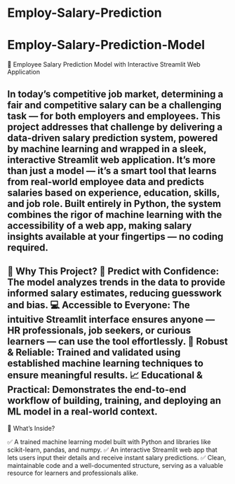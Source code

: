 # Employ-Salary-Prediction
# Employ-Salary-Prediction-Model

🚀 Employee Salary Prediction Model with Interactive Streamlit Web Application

In today’s competitive job market, determining a fair and competitive salary can be a challenging task — for both employers and employees.
This project addresses that challenge by delivering a data-driven salary prediction system, powered by machine learning and wrapped in a sleek, interactive Streamlit web application.
It’s more than just a model — it’s a smart tool that learns from real-world employee data and predicts salaries based on experience, education, skills, and job role.
Built entirely in Python, the system combines the rigor of machine learning with the accessibility of a web app, making salary insights available at your fingertips — no coding required.
---

🌟 Why This Project?
🎯 Predict with Confidence: The model analyzes trends in the data to provide informed salary estimates, reducing guesswork and bias.
💻 Accessible to Everyone: The intuitive Streamlit interface ensures anyone — HR professionals, job seekers, or curious learners — can use the tool effortlessly.
🧪 Robust & Reliable: Trained and validated using established machine learning techniques to ensure meaningful results.
📈 Educational & Practical: Demonstrates the end-to-end workflow of building, training, and deploying an ML model in a real-world context.
---

🧰 What’s Inside?

✅ A trained machine learning model built with Python and libraries like scikit-learn, pandas, and numpy.
✅ An interactive Streamlit web app that lets users input their details and receive instant salary predictions.
✅ Clean, maintainable code and a well-documented structure, serving as a valuable resource for learners and professionals alike.
